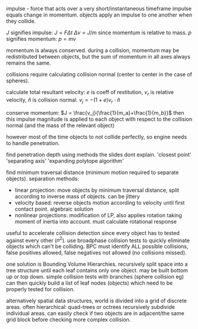 impulse - force that acts over a very short/instantaneous timeframe
impulse equals change in momentum. objects apply an impulse to one another when they collide.

$J$ signifies impulse: $J = F \Delta t$
$\Delta v = J / m$ since momentum is relative to mass.
$p$ signifies momentum: $p=mv$

momentum is always conserved. during a collision, momentum may be redistributed between objects, but the sum of momentum in all axes always remains the same.

collisions require calculating collision normal (center to center in the case of spheres).

calculate total resultant velocity: $e$ is coeff of restitution, $v_r$ is relative velocity, $\hat n$ is collision normal.
$v_j = -(1+e)v_r \cdot \hat n$ 

conserve momentum:
$J = \frac{v_j}{\frac{1}{m_a}+\frac{1}{m_b}}$
then this impulse magnitude is applied to each object with respect to the collision normal (and the mass of the relevant object)

however most of the time objects to not collide perfectly, so engine needs to handle penetration.

find penetration depth using methods the slides dont explain. 'closest point' 'separating axis' 'expanding polytope algorithm'

find minimum traversal distance (minimum motion required to separate objects).
separation methods:
- linear projection: move objects by minimum traversal distance, split according to inverse mass of objects. can be jittery
- velocity based: reverse objects motion according to velocity until first contact point. algebraic solution
- nonlinear projections: modification of LP, also applies rotation taking moment of inertia into account. must calculate rotational response

useful to accelerate collision detection since every object has to tested against every other ($n^2$). use broadphase collision tests to quickly eliminate objects which can't be colliding. BPC must identify ALL possible collisions, false positives allowed, false negatives not allowed (no collisions missed).

one solution is Bounding Volume Hierarchies. recursively split space into a tree structure until each leaf contains only one object. may be built bottom up or top down. simple collision tests with branches (sphere collision eg) can then quickly build a list of leaf nodes (objects) which need to be properly tested for collision.

alternatively spatial data structures, world is divided into a grid of discrete areas. often hierarchical: quad-trees or octrees recursively subdivide individual areas. can easily check if two objects are in adjacent/the same grid block before checking more complex collision.